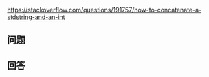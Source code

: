 <https://stackoverflow.com/questions/191757/how-to-concatenate-a-stdstring-and-an-int>

## 问题



## 回答
